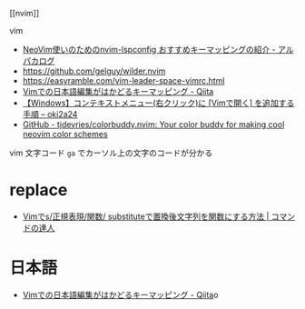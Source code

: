 [[nvim]]

vim
- [NeoVim使いのためのnvim-lspconfig おすすめキーマッピングの紹介 - アルパカログ](https://alpacat.com/blog/nvim-lspconfig-key-mappings)
- https://github.com/gelguy/wilder.nvim
- https://easyramble.com/vim-leader-space-vimrc.html
- [Vimでの日本語編集がはかどるキーマッピング - Qiita](https://qiita.com/ssh0/items/9e7f0d8b8f033183dd0b)
- [【Windows】コンテキストメニュー(右クリック)に [Vimで開く] を追加する手順 – oki2a24](https://oki2a24.com/2017/05/27/add-edit-with-vim-to-right-click-context-menu/)
- [GitHub - tjdevries/colorbuddy.nvim: Your color buddy for making cool neovim color schemes](https://github.com/tjdevries/colorbuddy.nvim)

vim 文字コード
`ga` でカーソル上の文字のコードが分かる

# replace
- [Vimでs/正規表現/関数/ substituteで置換後文字列を関数にする方法 | コマンドの達人](https://life-is-command.com/vim-sub-replace-expression/)

# 日本語
- [Vimでの日本語編集がはかどるキーマッピング - Qiita](https://qiita.com/ssh0/items/9e7f0d8b8f033183dd0b)o